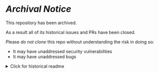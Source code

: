 # ***Archival Notice***
This repository has been archived.

As a result all of its historical issues and PRs have been closed.

Please *do not clone* this repo without understanding the risk in doing so:
- It may have unaddressed security vulnerabilities
- It may have unaddressed bugs

<details>
   <summary>Click for historical readme</summary>

## dbt Event Logging

&gt; ⛔🏚️ This package is obsolete and no longer developed; use [dbt_artifacts](https://hub.getdbt.com/brooklyn-data/dbt_artifacts/latest/) for a higher performance and richer view into your project.

&gt; :warning: **ADDING THIS PACKAGE TO YOUR DBT PROJECT CAN SIGNIFICANTLY SLOW
&gt; DOWN YOUR DBT RUNS**. This is due to the number of insert statements executed by
&gt; this package, especially as a post-hook. Please consider if this package is
&gt; appropriate for your use case before using it.

Requires dbt &gt;= 0.18.0

This package provides out-of-the-box functionality to log events for all dbt
invocations, including run start, run end, model start, and model end. It
outputs all data and models to schema `[target.schema]_meta`. There are three
convenience models to make it easier to parse the event log data.

### Setup

1. Include this package in your `packages.yml` -- check [here](https://hub.getdbt.com/dbt-labs/logging/latest/)
   for installation instructions.
2. Include the following in your `dbt_project.yml` directly within your
   `models:` block (making sure to handle indenting appropriately):

```YAML
# dbt_project.yml
...

models:
  ...
  pre-hook: &quot;{{ logging.log_model_start_event() }}&quot;
  post-hook: &quot;{{ logging.log_model_end_event() }}&quot;
```

That's it! You'll now have a stream of events for all dbt invocations in your
warehouse.

#### Customising audit schema

It's possible to customise the audit schema for any project by adding a macro named: `get_audit_schema` into your DBT project.

For example to always log into a specific schema, say `analytics_meta`, regardless of DBT schema, you can include the following in your project:

```sql
-- your_dbt_project/macros/get_audit_schema.sql
{% macro get_audit_schema() %}

   {{ return('analytics_meta') }}

{% endmacro %}
```

#### Customising audit database

It's possible to customise the audit database for any project by adding a macro named: `get_audit_database` into your DBT project.

For example to always log into a specific database, say `META`, regardless of DBT database, you can include the following in your project:

```sql
-- your_dbt_project/macros/get_audit_database.sql
{% macro get_audit_database() %}

   {{ return('META') }}

{% endmacro %}
```

### Adapter support

This package is currently compatible with dbt's BigQuery&lt;sup&gt;1&lt;/sup&gt;, Snowflake, Redshift, and
Postgres integrations.

&lt;sup&gt;1&lt;/sup&gt; BigQuery support may only work when 1 thread is set in your `profiles.yml` file. Anything larger may result in &quot;quota exceeded&quot; errors.

### Migration guide

#### v0.1.17 -&gt; v0.2.0

New columns were added in v0.2.0:

- **event_user as user** - `varchar(512)`the user who ran the model
- **event_target as target** - `varchar(512)` the target used when running DBT
- **event_is_full_refresh as is_full_refresh** - `boolean` whether the DBT run was a full refresh

These will be added to your existing audit table automatically in the `on-run-start` DBT hook, and added to the staging tables deployed by this table when they are ran. The existing `event_schema` column will also be propagated into to `stg_dbt_model_deployments` as `schema`.

### Contributing

Additional contributions to this repo are very welcome! Check out [this](https://discourse.getdbt.com/t/contributing-to-an-external-dbt-package/657) post on the best workflow for contributing to a package. All PRs should only include functionality that is contained within all Segment deployments; no implementation-specific details should be included.

